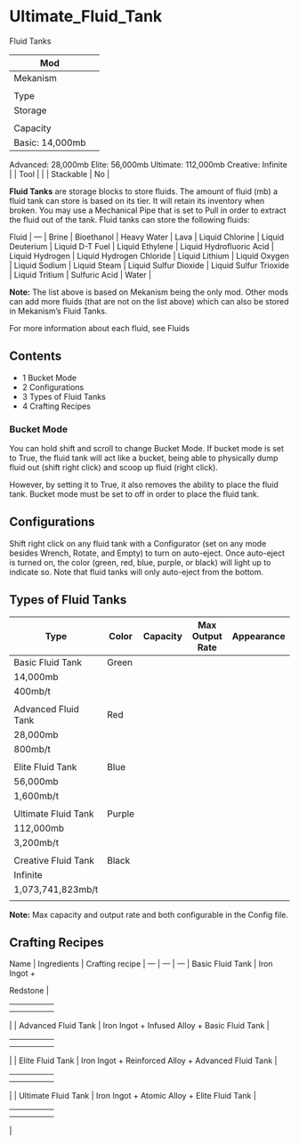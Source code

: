 # Ultimate_Fluid_Tank

Fluid Tanks

| Mod |  |
| --- | --- |
| Mekanism |  |
|  |  |
| Type |  |
| Storage |  |
|  |  |
| Capacity |  |
| Basic: 14,000mb |  |

Advanced: 28,000mb Elite: 56,000mb Ultimate: 112,000mb Creative: Infinite | | Tool | | | Stackable | No |

**Fluid Tanks** are storage blocks to store fluids. The amount of fluid (mb) a fluid tank can store is based on its tier. It will retain its inventory when broken. You may use a Mechanical Pipe that is set to Pull in order to extract the fluid out of the tank. Fluid tanks can store the following fluids:

Fluid |
— |
Brine |
Bioethanol |
Heavy Water |
Lava |
Liquid Chlorine |
Liquid Deuterium |
Liquid D-T Fuel |
Liquid Ethylene |
Liquid Hydrofluoric Acid |
Liquid Hydrogen |
Liquid Hydrogen Chloride |
Liquid Lithium |
Liquid Oxygen |
Liquid Sodium |
Liquid Steam |
Liquid Sulfur Dioxide |
Liquid Sulfur Trioxide |
Liquid Tritium |
Sulfuric Acid |
Water |

**Note:** The list above is based on Mekanism being the only mod. Other mods can add more fluids (that are not on the list above) which can also be stored in Mekanism’s Fluid Tanks.

For more information about each fluid, see Fluids

## Contents

- 1 Bucket Mode
- 2 Configurations
- 3 Types of Fluid Tanks
- 4 Crafting Recipes

### Bucket Mode

You can hold shift and scroll to change Bucket Mode. If bucket mode is set to True, the fluid tank will act like a bucket, being able to physically dump fluid out (shift right click) and scoop up fluid (right click).

However, by setting it to True, it also removes the ability to place the fluid tank. Bucket mode must be set to off in order to place the fluid tank.

## Configurations

Shift right click on any fluid tank with a Configurator (set on any mode besides Wrench, Rotate, and Empty) to turn on auto-eject. Once auto-eject is turned on, the color (green, red, blue, purple, or black) will light up to indicate so. Note that fluid tanks will only auto-eject from the bottom.

## Types of Fluid Tanks

| Type | Color | Capacity | Max Output Rate | Appearance |
| --- | --- | --- | --- | --- |
| Basic Fluid Tank | Green |  |  |  |
| 14,000mb |  |  |  |  |
| 400mb/t |  |  |  |  |
|  |  |  |  |  |
| Advanced Fluid Tank | Red |  |  |  |
| 28,000mb |  |  |  |  |
| 800mb/t |  |  |  |  |
|  |  |  |  |  |
| Elite Fluid Tank | Blue |  |  |  |
| 56,000mb |  |  |  |  |
| 1,600mb/t |  |  |  |  |
|  |  |  |  |  |
| Ultimate Fluid Tank | Purple |  |  |  |
| 112,000mb |  |  |  |  |
| 3,200mb/t |  |  |  |  |
|  |  |  |  |  |
| Creative Fluid Tank | Black |  |  |  |
| Infinite |  |  |  |  |
| 1,073,741,823mb/t |  |  |  |  |
|  |  |  |  |  |

**Note:** Max capacity and output rate and both configurable in the Config file.

## Crafting Recipes

Name | Ingredients | Crafting recipe |
— | — | — |
Basic Fluid Tank | Iron Ingot +

Redstone |

|  |  |  |  |  |
| --- | --- | --- | --- | --- |
|  |  |  |  |  |
|  |  |  |  |  |

| | Advanced Fluid Tank | Iron Ingot + Infused Alloy + Basic Fluid Tank |

|  |  |  |  |  |
| --- | --- | --- | --- | --- |
|  |  |  |  |  |
|  |  |  |  |  |

| | Elite Fluid Tank | Iron Ingot + Reinforced Alloy + Advanced Fluid Tank |

|  |  |  |  |  |
| --- | --- | --- | --- | --- |
|  |  |  |  |  |
|  |  |  |  |  |

| | Ultimate Fluid Tank | Iron Ingot + Atomic Alloy + Elite Fluid Tank |

|  |  |  |  |  |
| --- | --- | --- | --- | --- |
|  |  |  |  |  |
|  |  |  |  |  |

|